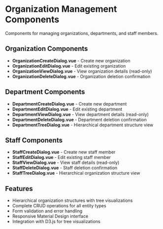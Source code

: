 # Organization Management Components

Components for managing organizations, departments, and staff members.

## Organization Components
- **OrganizationCreateDialog.vue** - Create new organization
- **OrganizationEditDialog.vue** - Edit existing organization
- **OrganizationViewDialog.vue** - View organization details (read-only)
- **OrganizationDeleteDialog.vue** - Organization deletion confirmation

## Department Components  
- **DepartmentCreateDialog.vue** - Create new department
- **DepartmentEditDialog.vue** - Edit existing department
- **DepartmentViewDialog.vue** - View department details (read-only)
- **DepartmentDeleteDialog.vue** - Department deletion confirmation
- **DepartmentTreeDialog.vue** - Hierarchical department structure view

## Staff Components
- **StaffCreateDialog.vue** - Create new staff member
- **StaffEditDialog.vue** - Edit existing staff member
- **StaffViewDialog.vue** - View staff details (read-only)
- **StaffDeleteDialog.vue** - Staff deletion confirmation
- **StaffTreeDialog.vue** - Hierarchical organization structure view

## Features
- Hierarchical organization structures with tree visualizations
- Complete CRUD operations for all entity types
- Form validation and error handling
- Responsive Material Design interface
- Integration with D3.js for tree visualizations
